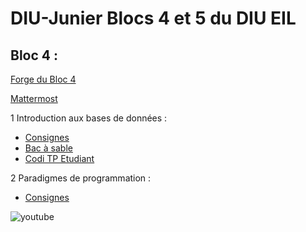 # DIU-Junier Blocs 4 et 5 du DIU EIL



## Bloc 4 :

[Forge du Bloc 4](https://forge.univ-lyon1.fr/diu-eil/bloc4)

[Mattermost](https://portail.lyc-la-martiniere-diderot.ac-lyon.fr)

1 Introduction aux bases de données :

  * [Consignes](bloc4/BDD/README.md)
  * [Bac à sable](bloc4/BDD/sandbox)
  * [Codi TP Etudiant](https://codi-lyon.beta.education.fr/tyyJULdEQAGm8wQ0-bPoQw)
  
2 Paradigmes de programmation :

  * [Consignes](bloc4/Paradigmes/README.md)
  
  
  ![youtube](https://cloud-lyon.beta.education.fr/s/2YLmaeXZ46peork)

 

